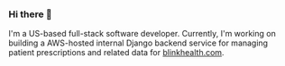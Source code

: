 ### Hi there 👋

I'm a US-based full-stack software developer. Currently, I'm working on building a AWS-hosted internal Django backend service for managing patient prescriptions and related data for [blinkhealth.com](https://blinkhealth.com).
